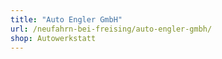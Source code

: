```yaml
---
title: "Auto Engler GmbH"
url: /neufahrn-bei-freising/auto-engler-gmbh/
shop: Autowerkstatt
---
```

